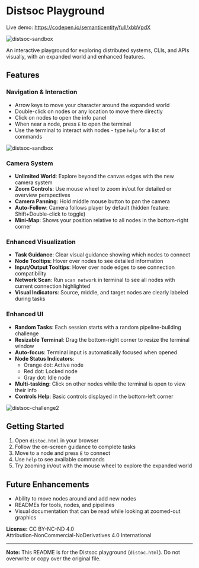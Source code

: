 # Distsoc Playground

Live demo: https://codepen.io/semanticentity/full/xbbVpdX

![distsoc-sandbox](https://github.com/user-attachments/assets/8dd0382e-7d26-4a14-a2dc-77f28901da7c)

An interactive playground for exploring distributed systems, CLIs, and APIs visually, with an expanded world and enhanced features.

## Features

### Navigation & Interaction
- Arrow keys to move your character around the expanded world
- Double-click on nodes or any location to move there directly
- Click on nodes to open the info panel
- When near a node, press `E` to open the terminal
- Use the terminal to interact with nodes - type `help` for a list of commands

![distsoc-sandbox](https://github.com/user-attachments/assets/9fc47bd9-3912-4a9e-9f6c-1b9a7805cb5a)

### Camera System
- **Unlimited World**: Explore beyond the canvas edges with the new camera system
- **Zoom Controls**: Use mouse wheel to zoom in/out for detailed or overview perspectives
- **Camera Panning**: Hold middle mouse button to pan the camera
- **Auto-Follow**: Camera follows player by default (hidden feature: Shift+Double-click to toggle)
- **Mini-Map**: Shows your position relative to all nodes in the bottom-right corner

### Enhanced Visualization
- **Task Guidance**: Clear visual guidance showing which nodes to connect
- **Node Tooltips**: Hover over nodes to see detailed information
- **Input/Output Tooltips**: Hover over node edges to see connection compatibility
- **Network Scan**: Run `scan network` in terminal to see all nodes with current connection highlighted
- **Visual Indicators**: Source, middle, and target nodes are clearly labeled during tasks

### Enhanced UI
- **Random Tasks**: Each session starts with a random pipeline-building challenge
- **Resizable Terminal**: Drag the bottom-right corner to resize the terminal window
- **Auto-focus**: Terminal input is automatically focused when opened
- **Node Status Indicators**: 
  - Orange dot: Active node
  - Red dot: Locked node
  - Gray dot: Idle node
- **Multi-tasking**: Click on other nodes while the terminal is open to view their info
- **Controls Help**: Basic controls displayed in the bottom-left corner

![distsoc-challenge2](https://github.com/user-attachments/assets/06e0d140-32ee-4634-94d7-1061898458b6)

## Getting Started

1. Open `distoc.html` in your browser
2. Follow the on-screen guidance to complete tasks
3. Move to a node and press `E` to connect
4. Use `help` to see available commands
5. Try zooming in/out with the mouse wheel to explore the expanded world

## Future Enhancements
- Ability to move nodes around and add new nodes
- READMEs for tools, nodes, and pipelines
- Visual documentation that can be read while looking at zoomed-out graphics

**License:** CC BY-NC-ND 4.0  
Attribution-NonCommercial-NoDerivatives 4.0 International

---

**Note:** This README is for the Distsoc playground (`distoc.html`). Do not overwrite or copy over the original file.
